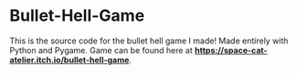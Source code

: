 # Bullet-Hell-Game
This is the source code for the bullet hell game I made! Made entirely with Python and Pygame.
Game can be found here at **https://space-cat-atelier.itch.io/bullet-hell-game**.
